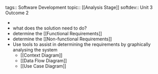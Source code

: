 tags:: Software Development
topic:: [[Analysis Stage]] 
softdev:: Unit 3 Outcome 2

-
- what does the solution need to do?
- determine the [[Functional Requirements]]
- determine the [[Non-functional Requirements]]
- Use tools to assist in determining the requirements by graphically analysing the system
	- [[Context Diagram]]
	- [[Data Flow Diagram]]
	- [[Use Case Diagram]]